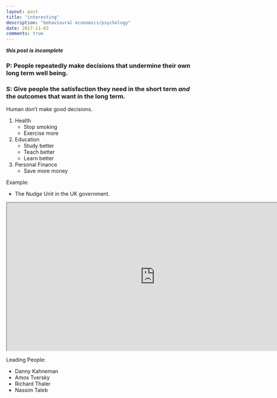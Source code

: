 ```yaml
---
layout: post
title: "interesting"
description: "behavioural economics/psychology"
date: 2017-11-03
comments: true
---
```


***this post is incomplete***

### P: People repeatedly make decisions that undermine their own long term well being.

### S: Give people the satisfaction they need in the short term *and* the outcomes that want in the long term.

Human don’t make good decisions.

1. Health
	- Stop smoking
	- Exercise more
2. Education
	- Study better
	- Teach better
	- Learn better
3. Personal Finance
	- Save more money

Example: 
- The Nudge Unit in the UK government.

<iframe width="800" height="400" src="https://docs.google.com/spreadsheets/d/e/2PACX-1vQbhGJ1vWhHEqiSP5GWtoDDi-hoBd5OhuGNu7grNfqrNTimkB7VsohD0Ucckkvu2fyW0MrlLvQJhdBu/pubhtml?gid=1770440070&amp;single=true&amp;widget=true&amp;headers=false"></iframe>

Leading People:
- Danny Kahneman
- Amos Tversky
- Richard Thaler
- Nassim Taleb
